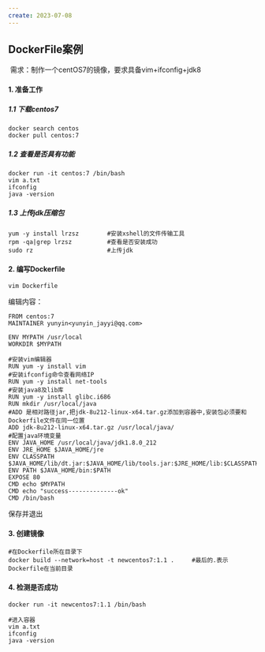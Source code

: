 ```yaml
---
create: 2023-07-08
---
```

## DockerFile案例

​	需求：制作一个centOS7的镜像，要求具备vim+ifconfig+jdk8

#### 1. 准备工作

##### 1.1 下载centos7

```shell
docker search centos
docker pull centos:7
```

##### 1.2 查看是否具有功能

```shell
docker run -it centos:7 /bin/bash
vim a.txt
ifconfig
java -version
```

##### 1.3 上传jdk压缩包

```shell
yum -y install lrzsz		#安装xshell的文件传输工具
rpm -qa|grep lrzsz			#查看是否安装成功
sudo rz						#上传jdk
```

#### 2. 编写Dockerfile

```shell
vim Dockerfile
```

编辑内容：

```shell
FROM centos:7
MAINTAINER yunyin<yunyin_jayyi@qq.com>

ENV MYPATH /usr/local
WORKDIR $MYPATH

#安装vim编辑器
RUN yum -y install vim
#安装ifconfig命令查看网络IP
RUN yum -y install net-tools
#安装java8及lib库
RUN yum -y install glibc.i686
RUN mkdir /usr/local/java
#ADD 是相对路径jar,把jdk-8u212-linux-x64.tar.gz添加到容器中,安装包必须要和Dockerfile文件在同一位置
ADD jdk-8u212-linux-x64.tar.gz /usr/local/java/
#配置java环境变量
ENV JAVA_HOME /usr/local/java/jdk1.8.0_212
ENV JRE_HOME $JAVA_HOME/jre
ENV CLASSPATH $JAVA_HOME/lib/dt.jar:$JAVA_HOME/lib/tools.jar:$JRE_HOME/lib:$CLASSPATH
ENV PATH $JAVA_HOME/bin:$PATH
EXPOSE 80
CMD echo $MYPATH
CMD echo "success--------------ok"
CMD /bin/bash
```

保存并退出

#### 3. 创建镜像

```shell
#在Dockerfile所在目录下
docker build --network=host -t newcentos7:1.1 . 	#最后的.表示Dockerfile在当前目录
```

#### 4. 检测是否成功

```shell
docker run -it newcentos7:1.1 /bin/bash

#进入容器
vim a.txt
ifconfig
java -version
```

